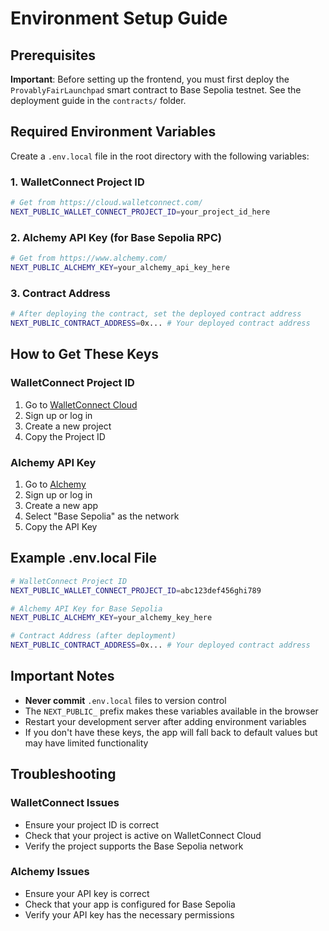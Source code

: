 # Environment Setup Guide

## Prerequisites

**Important**: Before setting up the frontend, you must first deploy the `ProvablyFairLaunchpad` smart contract to Base Sepolia testnet. See the deployment guide in the `contracts/` folder.

## Required Environment Variables

Create a `.env.local` file in the root directory with the following variables:

### 1. WalletConnect Project ID
```bash
# Get from https://cloud.walletconnect.com/
NEXT_PUBLIC_WALLET_CONNECT_PROJECT_ID=your_project_id_here
```

### 2. Alchemy API Key (for Base Sepolia RPC)
```bash
# Get from https://www.alchemy.com/
NEXT_PUBLIC_ALCHEMY_KEY=your_alchemy_api_key_here
```

### 3. Contract Address
```bash
# After deploying the contract, set the deployed contract address
NEXT_PUBLIC_CONTRACT_ADDRESS=0x... # Your deployed contract address
```

## How to Get These Keys

### WalletConnect Project ID
1. Go to [WalletConnect Cloud](https://cloud.walletconnect.com/)
2. Sign up or log in
3. Create a new project
4. Copy the Project ID

### Alchemy API Key
1. Go to [Alchemy](https://www.alchemy.com/)
2. Sign up or log in
3. Create a new app
4. Select "Base Sepolia" as the network
5. Copy the API Key

## Example .env.local File
```bash
# WalletConnect Project ID
NEXT_PUBLIC_WALLET_CONNECT_PROJECT_ID=abc123def456ghi789

# Alchemy API Key for Base Sepolia
NEXT_PUBLIC_ALCHEMY_KEY=your_alchemy_key_here

# Contract Address (after deployment)
NEXT_PUBLIC_CONTRACT_ADDRESS=0x... # Your deployed contract address
```

## Important Notes

- **Never commit** `.env.local` files to version control
- The `NEXT_PUBLIC_` prefix makes these variables available in the browser
- Restart your development server after adding environment variables
- If you don't have these keys, the app will fall back to default values but may have limited functionality

## Troubleshooting

### WalletConnect Issues
- Ensure your project ID is correct
- Check that your project is active on WalletConnect Cloud
- Verify the project supports the Base Sepolia network

### Alchemy Issues
- Ensure your API key is correct
- Check that your app is configured for Base Sepolia
- Verify your API key has the necessary permissions
